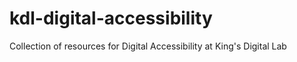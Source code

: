 # kdl-digital-accessibility

Collection of resources for Digital Accessibility at King's Digital Lab

